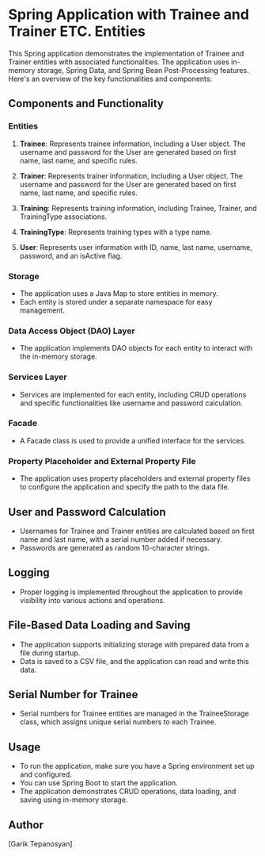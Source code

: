 # Spring Application with Trainee and Trainer ETC. Entities

This Spring application demonstrates the implementation of Trainee and Trainer entities with associated functionalities. The application uses in-memory storage, Spring Data, and Spring Bean Post-Processing features. Here's an overview of the key functionalities and components:

## Components and Functionality

### Entities

1. **Trainee**: Represents trainee information, including a User object. The username and password for the User are generated based on first name, last name, and specific rules.

2. **Trainer**: Represents trainer information, including a User object. The username and password for the User are generated based on first name, last name, and specific rules.

3. **Training**: Represents training information, including Trainee, Trainer, and TrainingType associations.

4. **TrainingType**: Represents training types with a type name.

5. **User**: Represents user information with ID, name, last name, username, password, and an isActive flag.

### Storage

- The application uses a Java Map to store entities in memory.
- Each entity is stored under a separate namespace for easy management.

### Data Access Object (DAO) Layer

- The application implements DAO objects for each entity to interact with the in-memory storage.

### Services Layer

- Services are implemented for each entity, including CRUD operations and specific functionalities like username and password calculation.

### Facade

- A Facade class is used to provide a unified interface for the services.

### Property Placeholder and External Property File

- The application uses property placeholders and external property files to configure the application and specify the path to the data file.

## User and Password Calculation

- Usernames for Trainee and Trainer entities are calculated based on first name and last name, with a serial number added if necessary.
- Passwords are generated as random 10-character strings.

## Logging

- Proper logging is implemented throughout the application to provide visibility into various actions and operations.

## File-Based Data Loading and Saving

- The application supports initializing storage with prepared data from a file during startup.
- Data is saved to a CSV file, and the application can read and write this data.

## Serial Number for Trainee

- Serial numbers for Trainee entities are managed in the TraineeStorage class, which assigns unique serial numbers to each Trainee.

## Usage

- To run the application, make sure you have a Spring environment set up and configured.
- You can use Spring Boot to start the application.
- The application demonstrates CRUD operations, data loading, and saving using in-memory storage.

## Author

[Garik Tepanosyan]
